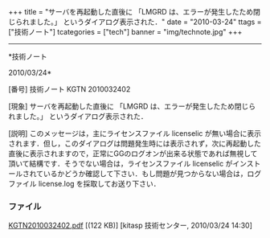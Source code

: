 ﻿+++
title = "サーバを再起動した直後に 「LMGRD は、エラーが発生したため閉じられました。」 というダイアログ表示された．"
date = "2010-03-24"
ttags = ["技術ノート"]
tcategories = ["tech"]
banner = "img/technote.jpg"
+++

-----------------------------------------------------------------------------------------------------------------------------

*技術ノート

2010/03/24*


[番号]
技術ノート KGTN 2010032402

[現象]
サーバを再起動した直後に 「LMGRD
は、エラーが発生したため閉じられました。」 というダイアログ表示された．

[説明]
このメッセージは，主にライセンスファイル licenselic
が無い場合に表示されます．但し，このダイアログは問題発生時には表示されず，次に再起動した直後に表示されますので，正常にGGのログオンが出来る状態であれば無視して頂いて結構です．そうでない場合は，ライセンスファイル
licenselic
がインストールされているかどうか確認して下さい．もし問題が見つからない場合は，ログファイル
license.log を採取してお送り下さい．


### ファイル

 
 


[KGTN2010032402.pdf](http://techreport.kitasp.net/attachments/download/103/KGTN2010032402.pdf)
 [(122 KB)] [kitasp 技術センター, 2010/03/24
14:30]


 


 

